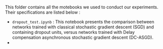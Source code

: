This folder contains all the motebooks we used to conduct our experiments. Their specifications are listed below :
- `dropout_test.ipynb` : This notebook presents the comparison between networks trained with classical stochastic gradient descent (SGD) and containing dropout units, versus networks trained with Delay compensation asynchronous stochastic gradient descent (DC-ASGD).
- 
